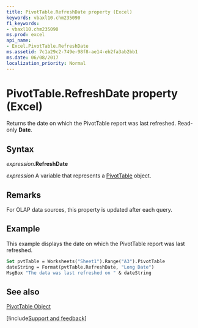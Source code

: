 ```yaml
---
title: PivotTable.RefreshDate property (Excel)
keywords: vbaxl10.chm235090
f1_keywords:
- vbaxl10.chm235090
ms.prod: excel
api_name:
- Excel.PivotTable.RefreshDate
ms.assetid: 7c1a29c2-749e-98f8-ae14-eb2fa3ab2bb1
ms.date: 06/08/2017
localization_priority: Normal
---
```



# PivotTable.RefreshDate property (Excel)

Returns the date on which the PivotTable report was last refreshed. Read-only  **Date**.


## Syntax

_expression_.**RefreshDate**

_expression_ A variable that represents a [PivotTable](Excel.PivotTable.md) object.


## Remarks

For OLAP data sources, this property is updated after each query.


## Example

This example displays the date on which the PivotTable report was last refreshed.


```vb
Set pvtTable = Worksheets("Sheet1").Range("A3").PivotTable 
dateString = Format(pvtTable.RefreshDate, "Long Date") 
MsgBox "The data was last refreshed on " & dateString
```


## See also


[PivotTable Object](Excel.PivotTable.md)

[!include[Support and feedback](~/includes/feedback-boilerplate.md)]